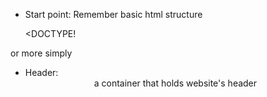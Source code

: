 - Start point: Remember basic html structure

  <DOCTYPE! <!DOCTYPE html>
<html>
<head>
  <meta charset="utf-8" />
  <meta http-equiv="X-UA-Compatible" content="IE=edge">
  <title>Page Title</title>
  <meta name="viewport" content="width=device-width, initial-scale=1">
  <link rel="stylesheet" type="text/css" media="screen" href="main.css" />
  <script src="main.js"></script>
</head>
<body>
  
</body>
</html>

or more simply

<!DOCTYPE html>
<head>
  <!-- meta info goes here -->
</head>
<body>
  <!-- Content goes here -->
</body>

- Header: <header> a container that holds website's header

